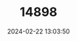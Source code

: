 ---
title: "14898"
category: "Pteronotropis welaka"
draft: false
date: 2024-02-22 13:03:50
languages:
  English: ["Bluenose Shiner"]
---